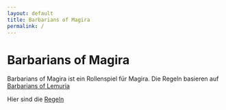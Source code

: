 ```yaml
---
layout: default
title: Barbarians of Magira
permalink: /
---
```


# Barbarians of Magira

Barbarians of Magira ist ein Rollenspiel für Magira. Die Regeln basieren auf [Barbarians of Lemuria](https://www.barbariansoflemuria.de)

Hier sind die [Regeln](regeln)